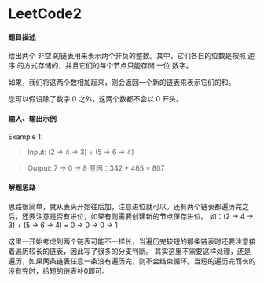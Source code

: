 # LeetCode2
#### 题目描述
给出两个 非空 的链表用来表示两个非负的整数。其中，它们各自的位数是按照 逆序 的方式存储的，并且它们的每个节点只能存储 一位 数字。

如果，我们将这两个数相加起来，则会返回一个新的链表来表示它们的和。

您可以假设除了数字 0 之外，这两个数都不会以 0 开头。

#### 输入、输出示例
Example 1:
> Input: (2 -> 4 -> 3) + (5 -> 6 -> 4)

> Output: 7 -> 0 -> 8
>原因：342 + 465 = 807

#### 解题思路
思路很简单，就从表头开始往后加，注意进位就可以。还有两个链表都遍历完之后，还要注意是否有进位，如果有则需要创建新的节点保存进位。
如：(2 -> 4 -> 3) + (5 -> 6 -> 4) = 0 -> 0 -> 0 -> 1

这里一开始考虑到两个链表可能不一样长，当遍历完较短的那条链表时还要注意接着遍历较长的链表，因此写了很多的分支判断。
其实这里不需要这样处理，还是遍历，如果两条链表任意一条没有遍历完，则不会结束循环。当短的遍历完而长的没有完时，给短的链表补0即可。
